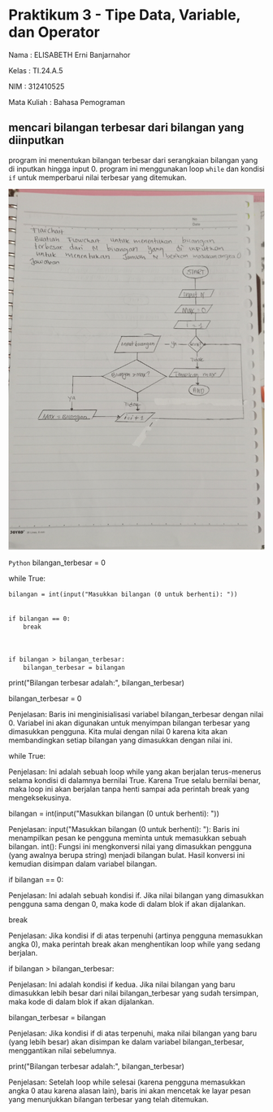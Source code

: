 # Praktikum 3 - Tipe Data, Variable, dan Operator

Nama : ELISABETH Erni Banjarnahor

Kelas : TI.24.A.5

NIM : 312410525

Mata Kuliah : Bahasa Pemograman


## mencari bilangan terbesar dari bilangan yang diinputkan
program ini menentukan bilangan terbesar dari serangkaian bilangan yang di inputkan hingga input 0. program ini menggunakan loop `while` dan kondisi `if` untuk memperbarui nilai terbesar yang ditemukan. 

![foto](https://github.com/Elisabethbanjarnahor/Foto/blob/33ea8335445697fa2cfe0b33278693033a996770/IMG_20241015_125945.jpg) 


```Python```
bilangan_terbesar = 0

while True:

    bilangan = int(input("Masukkan bilangan (0 untuk berhenti): "))


    if bilangan == 0:
        break



    if bilangan > bilangan_terbesar:
        bilangan_terbesar = bilangan


print("Bilangan terbesar adalah:", bilangan_terbesar)


bilangan_terbesar = 0

Penjelasan: Baris ini menginisialisasi variabel bilangan_terbesar dengan nilai 0. Variabel ini akan digunakan untuk menyimpan bilangan terbesar yang dimasukkan pengguna. Kita mulai dengan nilai 0 karena kita akan membandingkan setiap bilangan yang dimasukkan dengan nilai ini.

while True:

Penjelasan: Ini adalah sebuah loop while yang akan berjalan terus-menerus selama kondisi di dalamnya bernilai True. Karena True selalu bernilai benar, maka loop ini akan berjalan tanpa henti sampai ada perintah break yang mengeksekusinya.

bilangan = int(input("Masukkan bilangan (0 untuk berhenti): "))

Penjelasan:
input("Masukkan bilangan (0 untuk berhenti): "): Baris ini menampilkan pesan ke pengguna meminta untuk memasukkan sebuah bilangan.
int(): Fungsi ini mengkonversi nilai yang dimasukkan pengguna (yang awalnya berupa string) menjadi bilangan bulat. Hasil konversi ini kemudian disimpan dalam variabel bilangan.

if bilangan == 0:

Penjelasan: Ini adalah sebuah kondisi if. Jika nilai bilangan yang dimasukkan pengguna sama dengan 0, maka kode di dalam blok if akan dijalankan.

break

Penjelasan: Jika kondisi if di atas terpenuhi (artinya pengguna memasukkan angka 0), maka perintah break akan menghentikan loop while yang sedang berjalan.

if bilangan > bilangan_terbesar:

Penjelasan: Ini adalah kondisi if kedua. Jika nilai bilangan yang baru dimasukkan lebih besar dari nilai bilangan_terbesar yang sudah tersimpan, maka kode di dalam blok if akan dijalankan.

bilangan_terbesar = bilangan

Penjelasan: Jika kondisi if di atas terpenuhi, maka nilai bilangan yang baru (yang lebih besar) akan disimpan ke dalam variabel bilangan_terbesar, menggantikan nilai sebelumnya.

print("Bilangan terbesar adalah:", bilangan_terbesar)

Penjelasan: Setelah loop while selesai (karena pengguna memasukkan angka 0 atau karena alasan lain), baris ini akan mencetak ke layar pesan yang menunjukkan bilangan terbesar yang telah ditemukan.
